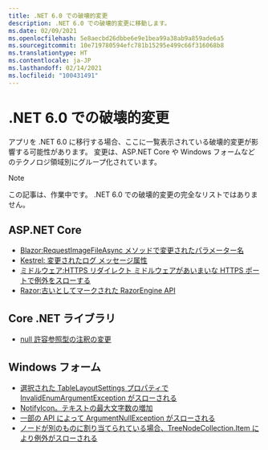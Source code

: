 ```yaml
---
title: .NET 6.0 での破壊的変更
description: .NET 6.0 での破壊的変更に移動します。
ms.date: 02/09/2021
ms.openlocfilehash: 5e8aecbd26dbbe6e9e1bea99a38ab9a859ade6a5
ms.sourcegitcommit: 10e719780594efc781b15295e499c66f316068b8
ms.translationtype: HT
ms.contentlocale: ja-JP
ms.lasthandoff: 02/14/2021
ms.locfileid: "100431491"
---
```

# <a name="breaking-changes-in-net-60"></a>.NET 6.0 での破壊的変更

アプリを .NET 6.0 に移行する場合、ここに一覧表示されている破壊的変更が影響する可能性があります。 変更は、ASP.NET Core や Windows フォームなどのテクノロジ領域別にグループ化されています。

> [!NOTE]
> この記事は、作業中です。 .NET 6.0 での破壊的変更の完全なリストではありません。

## <a name="aspnet-core"></a>ASP.NET Core

- [Blazor:RequestImageFileAsync メソッドで変更されたパラメーター名](aspnet-core/6.0/blazor-parameter-name-changed-in-method.md)
- [Kestrel: 変更されたログ メッセージ属性](aspnet-core/6.0/kestrel-log-message-attributes-changed.md)
- [ミドルウェア:HTTPS リダイレクト ミドルウェアがあいまいな HTTPS ポートで例外をスローする](aspnet-core/6.0/middleware-ambiguous-https-ports-exception.md)
- [Razor:古いとしてマークされた RazorEngine API](aspnet-core/6.0/razor-engine-apis-obsolete.md)

## <a name="core-net-libraries"></a>Core .NET ライブラリ

- [null 許容参照型の注釈の変更](core-libraries/6.0/nullable-ref-type-annotation-changes.md)

## <a name="windows-forms"></a>Windows フォーム

- [選択された TableLayoutSettings プロパティで InvalidEnumArgumentException がスローされる](windows-forms/6.0/tablelayoutsettings-apis-throw-invalidenumargumentexception.md)
- [NotifyIcon。テキストの最大文字数の増加](windows-forms/6.0/notifyicon-text-max-text-length-increased.md)
- [一部の API によって ArgumentNullException がスローされる](windows-forms/6.0/apis-throw-argumentnullexception.md)
- [ノードが別のものに割り当てられている場合、TreeNodeCollection.Item により例外がスローされる](windows-forms/6.0/treenodecollection-item-throws-argumentexception.md)
